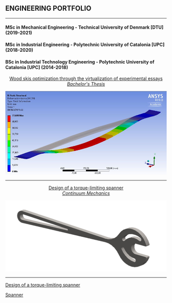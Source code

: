 ## ENGINEERING PORTFOLIO

---
#### MSc in Mechanical Engineering - Technical University of Denmark [DTU] (2019-2021)

#### MSc in Industrial Engineering - Polytechnic University of Catalonia [UPC] (2018-2020)

#### BSc in Industrial Technology Engineering - Polytechnic University of Catalonia [UPC] (2014-2018)
<p style="text-align:center;"><a href="/projects/TFG/text.md">Wood skis optimization through the virtualization of experimental essays <br><i> Bachelor's Thesis</i></a></p>
<img src="images/TFG_cover.JPG?raw=true"/>

---
<p style="text-align:center;"><a href="/projects/spanner/text.md">Design of a torque-limiting spanner <br><i> Continuum Mechanics</i></a></p>
<img src="images/Spanner_cover.png?raw=true"/>

---
[Design of a torque-limiting spanner](/projects/spanner/text.md)

<p style="text-align: center;"><a [Design of a torque-limiting spanner](/projects/spanner/text.md)></a> </p>

<a href="/projects/spanner/text.md">Spanner</a>

<p style="text-align:center;"><a [Design of a torque-limiting spanner](/projects/spanner/text.md) </a></p>

